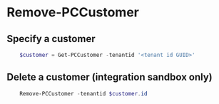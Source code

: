 # Remove-PCCustomer #

## Specify a customer ##

```powershell
    $customer = Get-PCCustomer -tenantid '<tenant id GUID>'
```

## Delete a customer (integration sandbox only) ##

```powershell
    Remove-PCCustomer -tenantid $customer.id
```
